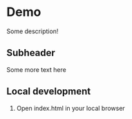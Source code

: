 # Demo

Some description!

## Subheader

Some more text here

## Local development

1. Open index.html in your local browser
